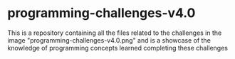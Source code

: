 # programming-challenges-v4.0

This is a repository containing all the files related to the challenges in the image "programming-challenges-v4.0.png" and is a showcase of the knowledge of programming concepts learned completing these challenges
